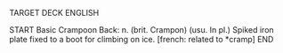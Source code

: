 TARGET DECK
ENGLISH

START
Basic
Crampoon
Back: n. (brit. Crampon) (usu. In pl.) Spiked iron plate fixed to a boot for climbing on ice. [french: related to *cramp]
END
